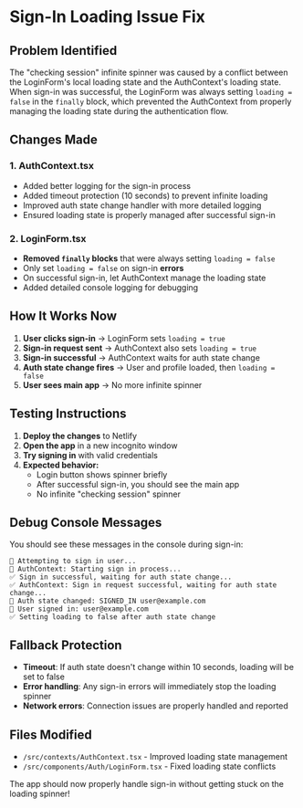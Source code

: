# Sign-In Loading Issue Fix

## Problem Identified
The "checking session" infinite spinner was caused by a conflict between the LoginForm's local loading state and the AuthContext's loading state. When sign-in was successful, the LoginForm was always setting `loading = false` in the `finally` block, which prevented the AuthContext from properly managing the loading state during the authentication flow.

## Changes Made

### 1. AuthContext.tsx
- Added better logging for the sign-in process
- Added timeout protection (10 seconds) to prevent infinite loading
- Improved auth state change handler with more detailed logging
- Ensured loading state is properly managed after successful sign-in

### 2. LoginForm.tsx  
- **Removed `finally` blocks** that were always setting `loading = false`
- Only set `loading = false` on sign-in **errors**
- On successful sign-in, let AuthContext manage the loading state
- Added detailed console logging for debugging

## How It Works Now

1. **User clicks sign-in** → LoginForm sets `loading = true`
2. **Sign-in request sent** → AuthContext also sets `loading = true`  
3. **Sign-in successful** → AuthContext waits for auth state change
4. **Auth state change fires** → User and profile loaded, then `loading = false`
5. **User sees main app** → No more infinite spinner

## Testing Instructions

1. **Deploy the changes** to Netlify
2. **Open the app** in a new incognito window
3. **Try signing in** with valid credentials
4. **Expected behavior:**
   - Login button shows spinner briefly
   - After successful sign-in, you should see the main app
   - No infinite "checking session" spinner

## Debug Console Messages

You should see these messages in the console during sign-in:
```
🔐 Attempting to sign in user...
🔐 AuthContext: Starting sign in process...
✅ Sign in successful, waiting for auth state change...
✅ AuthContext: Sign in request successful, waiting for auth state change...
🔄 Auth state changed: SIGNED_IN user@example.com
👤 User signed in: user@example.com
✅ Setting loading to false after auth state change
```

## Fallback Protection

- **Timeout**: If auth state doesn't change within 10 seconds, loading will be set to false
- **Error handling**: Any sign-in errors will immediately stop the loading spinner
- **Network errors**: Connection issues are properly handled and reported

## Files Modified
- `/src/contexts/AuthContext.tsx` - Improved loading state management
- `/src/components/Auth/LoginForm.tsx` - Fixed loading state conflicts

The app should now properly handle sign-in without getting stuck on the loading spinner!
